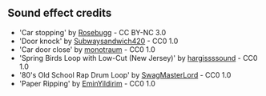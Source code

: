 ## Sound effect credits

- 'Car stopping' by [Rosebugg](https://freesound.org/people/Rosebugg/) - CC BY-NC 3.0
- 'Door knock' by [Subwaysandwich420](https://freesound.org/people/SubwaySandwitch420/) - CC0 1.0
- 'Car door close' by [monotraum](https://freesound.org/people/monotraum/) - CC0 1.0
- 'Spring Birds Loop with Low-Cut (New Jersey)' by [hargissssound](https://freesound.org/people/hargissssound/) - CC0 1.0
- '80's Old School Rap Drum Loop' by [SwagMasterLord](https://freesound.org/people/SwagMasterLord/) - CC0 1.0
- 'Paper Ripping' by [EminYildirim](https://freesound.org/people/EminYildirim/) - CC0 1.0
